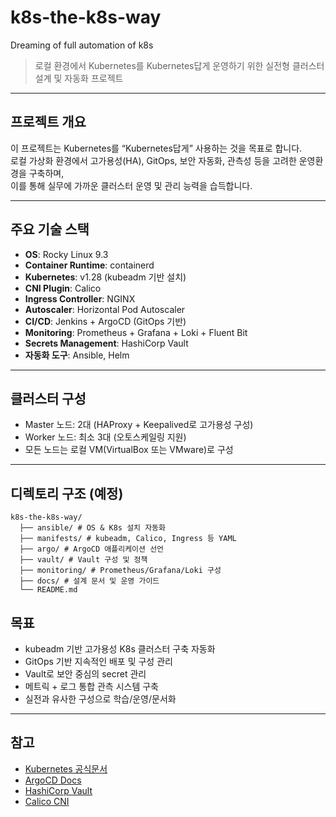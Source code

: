 # k8s-the-k8s-way
Dreaming of full automation of k8s

> 로컬 환경에서 Kubernetes를 Kubernetes답게 운영하기 위한 실전형 클러스터 설계 및 자동화 프로젝트

---

## 프로젝트 개요

이 프로젝트는 Kubernetes를 “Kubernetes답게” 사용하는 것을 목표로 합니다.  
로컬 가상화 환경에서 고가용성(HA), GitOps, 보안 자동화, 관측성 등을 고려한 운영환경을 구축하며,  
이를 통해 실무에 가까운 클러스터 운영 및 관리 능력을 습득합니다.

---

## 주요 기술 스택

- **OS**: Rocky Linux 9.3
- **Container Runtime**: containerd
- **Kubernetes**: v1.28 (kubeadm 기반 설치)
- **CNI Plugin**: Calico
- **Ingress Controller**: NGINX
- **Autoscaler**: Horizontal Pod Autoscaler
- **CI/CD**: Jenkins + ArgoCD (GitOps 기반)
- **Monitoring**: Prometheus + Grafana + Loki + Fluent Bit
- **Secrets Management**: HashiCorp Vault
- **자동화 도구**: Ansible, Helm

---

## 클러스터 구성

- Master 노드: 2대 (HAProxy + Keepalived로 고가용성 구성)
- Worker 노드: 최소 3대 (오토스케일링 지원)
- 모든 노드는 로컬 VM(VirtualBox 또는 VMware)로 구성

---

## 디렉토리 구조 (예정)
```
k8s-the-k8s-way/ 
  ├── ansible/ # OS & K8s 설치 자동화 
  ├── manifests/ # kubeadm, Calico, Ingress 등 YAML 
  ├── argo/ # ArgoCD 애플리케이션 선언 
  ├── vault/ # Vault 구성 및 정책 
  ├── monitoring/ # Prometheus/Grafana/Loki 구성 
  ├── docs/ # 설계 문서 및 운영 가이드 
  └── README.md
```
## 목표

- kubeadm 기반 고가용성 K8s 클러스터 구축 자동화
- GitOps 기반 지속적인 배포 및 구성 관리
- Vault로 보안 중심의 secret 관리
- 메트릭 + 로그 통합 관측 시스템 구축
- 실전과 유사한 구성으로 학습/운영/문서화

---

## 참고

- [Kubernetes 공식문서](https://kubernetes.io/ko/)
- [ArgoCD Docs](https://argo-cd.readthedocs.io/)
- [HashiCorp Vault](https://www.vaultproject.io/)
- [Calico CNI](https://docs.tigera.io/)
